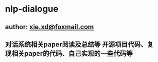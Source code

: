 # nlp-dialogue

author: xie.xd@foxmail.com
---
对话系统相关paper阅读及总结等
开源项目代码、复现相关paper的代码、自己实现的一些代码等
---

